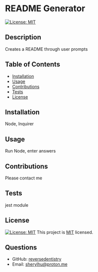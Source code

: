 # README Generator

  [![License: MIT](https://img.shields.io/badge/License-MIT-yellow.svg)](https://opensource.org/licenses/MIT)

  ## Description

  Creates a README through user prompts

  ## Table of Contents
  - [Installation](#installation)
  - [Usage](#usage)
  - [Contributions](#contributions)
  - [Tests](#tests)
  - [License](#license)

  ## Installation

  Node, Inquirer

  ## Usage

  Run Node, enter answers

  ## Contributions

  Please contact me

  ## Tests

  jest module

  ## License 

  [![License: MIT](https://img.shields.io/badge/License-MIT-yellow.svg)](https://opensource.org/licenses/MIT) This project is [MIT](https://choosealicense.com/licenses/mit/) licensed.

  ## Questions
  - GitHub: [reversedentistry](github.com/reversedentistry) 
  - Email: sherylhu@proton.me